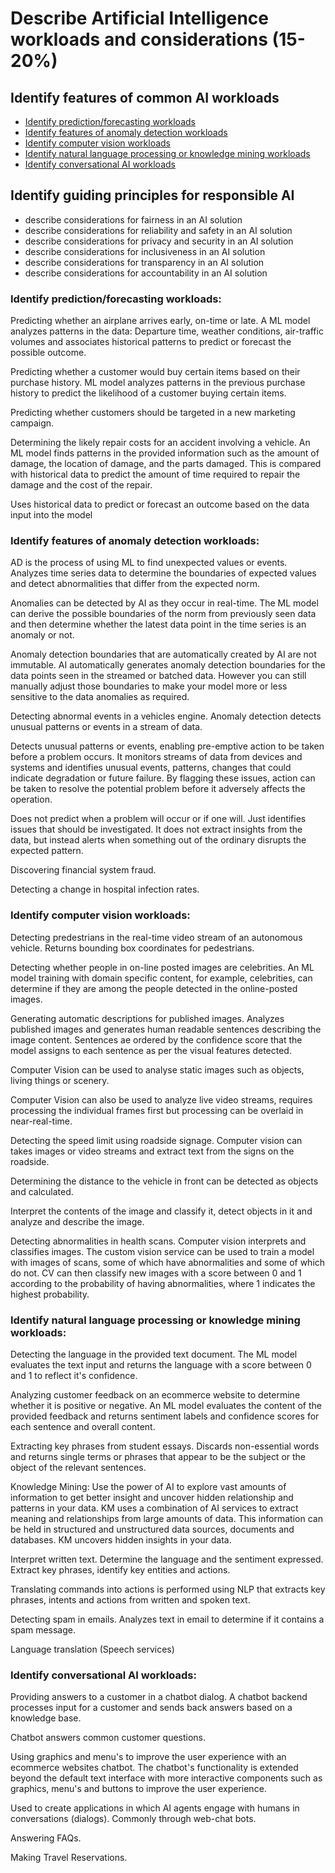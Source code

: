 # Describe Artificial Intelligence workloads and considerations (15-20%)

## Identify features of common AI workloads
* [Identify prediction/forecasting workloads](###forecasting)
* [Identify features of anomaly detection workloads](###anomaly)
* [Identify computer vision workloads](###computer-vision)
* [Identify natural language processing or knowledge mining workloads](###nlp)
* [Identify conversational AI workloads](###conversational)

## Identify guiding principles for responsible AI
* describe considerations for fairness in an AI solution
* describe considerations for reliability and safety in an AI solution
* describe considerations for privacy and security in an AI solution
* describe considerations for inclusiveness in an AI solution
* describe considerations for transparency in an AI solution
* describe considerations for accountability in an AI solution

### Identify prediction/forecasting workloads:
Predicting whether an airplane arrives early, on-time or late. A ML model analyzes patterns in the data: Departure time, weather conditions, air-traffic volumes and associates historical patterns to predict or forecast the possible outcome.

Predicting whether a customer would buy certain items based on their purchase history. ML model analyzes patterns in the previous purchase history to predict the likelihood of a customer buying certain items.

Predicting whether customers should be targeted in a new marketing campaign.

Determining the likely repair costs for an accident involving a vehicle. An ML model finds patterns in the provided information such as the amount of damage, the location of damage, and the parts damaged. This is compared with historical data to predict the amount of time required to repair the damage and the cost of the repair.

Uses historical data to predict or forecast an outcome based on the data input into the model

### Identify features of anomaly detection workloads:
AD is the process of using ML to find unexpected values or events. Analyzes time series data to determine the boundaries of expected values and detect abnormalities that differ from the expected norm.

Anomalies can be detected by AI as they occur in real-time. The ML model can derive the possible boundaries of the norm from previously seen data and then determine whether the latest data point in the time series is an anomaly or not.

Anomaly detection boundaries that are automatically created by AI are not immutable. AI automatically generates anomaly detection boundaries for the data points seen in the streamed or batched data. However you can still manually adjust those boundaries to make your model more or less sensitive to the data anomalies as required.

Detecting abnormal events in a vehicles engine. Anomaly detection detects unusual patterns or events in a stream of data.

Detects unusual patterns or events, enabling pre-emptive action to be taken before a problem occurs. It monitors streams of data from devices and systems and identifies unusual events, patterns, changes that could indicate degradation or future failure. By flagging these issues, action can be taken to resolve the potential problem before it adversely affects the operation. 

Does not predict when a problem will occur or if one will. Just identifies issues that should be investigated. It does not extract insights from the data, but instead alerts when something out of the ordinary disrupts the expected pattern.

Discovering financial system fraud.

Detecting a change in hospital infection rates.

### Identify computer vision workloads:
Detecting predestrians in the real-time video stream of an autonomous vehicle. Returns bounding box coordinates for pedestrians.

Detecting whether people in on-line posted images are celebrities. An ML model training with domain specific content, for example, celebrities, can determine if they are among the people detected in the online-posted images.

Generating automatic descriptions for published images. Analyzes published images and generates human readable sentences describing the image content. Sentences ae ordered by the confidence score that the model assigns to each sentence as per the visual features detected.

Computer Vision can be used to analyse static images such as objects, living things or scenery.

Computer Vision can also be used to analyze live video streams, requires processing the individual frames first but processing can be overlaid in near-real-time.

Detecting the speed limit using roadside signage. Computer vision can takes images or video streams and extract text from the signs on the roadside.

Determining the distance to the vehicle in front can be detected as objects and calculated.

Interpret the contents of the image and classify it, detect objects in it and analyze and describe the image.

Detecting abnormalities in health scans. Computer vision interprets and classifies images. The custom vision service can be used to train a model with images of scans, some of which have abnormalities and some of which do not. CV can then classify new images with a score between 0 and 1 according to the probability of having abnormalities, where 1 indicates the highest probability.

### Identify natural language processing or knowledge mining workloads:
Detecting the language in the provided text document. The ML model evaluates the text input and returns the language with a score between 0 and 1 to reflect it's confidence.

Analyzing customer feedback on an ecommerce website to determine whether it is positive or negative. An ML model evaluates the content of the provided feedback and returns sentiment labels and confidence scores for each sentence and overall content.

Extracting key phrases from student essays. Discards non-essential words and returns single terms or phrases that appear to be the subject or the object of the relevant sentences.

Knowledge Mining: Use the power of AI to explore vast amounts of information to get better insight and uncover hidden relationship and patterns in your data. KM uses a combination of AI services to extract meaning and relationships from large amounts of data. This information can be held in structured and unstructured data sources, documents and databases. KM uncovers hidden insights in your data.

Interpret written text. Determine the language and the sentiment expressed. Extract key phrases, identify key entities and actions.

Translating commands into actions is performed using NLP that extracts key phrases, intents and actions from written and spoken text.

Detecting spam in emails. Analyzes text in email to determine if it contains a spam message.

Language translation (Speech services)

### Identify conversational AI workloads: 
Providing answers to a customer in a chatbot dialog. A chatbot backend processes input for a customer and sends back answers based on a knowledge base.

Chatbot answers common customer questions.

Using graphics and menu's to improve the user experience with an ecommerce websites chatbot. The chatbot's functionality is extended beyond the default text interface with more interactive components such as graphics, menu's and buttons to improve the user experience.

Used to create applications in which AI agents engage with humans in conversations (dialogs). Commonly through web-chat bots.

Answering FAQs.

Making Travel Reservations.
